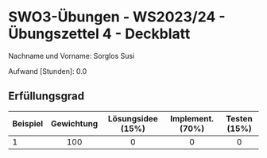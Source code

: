 # **SWO3-Übungen - WS2023/24 - Übungszettel 4 - Deckblatt**

Nachname und Vorname: Sorglos Susi

Aufwand [Stunden]:    0.0

## **Erfüllungsgrad**

| Beispiel  | Gewichtung  | Lösungsidee (15%) | Implement. (70%) | Testen (15%)    |
| --------- | :---------: | :---------------: | :--------------: | :-------------: |
| 1         | 100         | 0                 | 0                | 0               |
